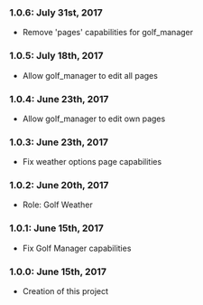 ### 1.0.6: July 31st, 2017
* Remove 'pages' capabilities for golf_manager

### 1.0.5: July 18th, 2017
* Allow golf_manager to edit all pages

### 1.0.4: June 23th, 2017
* Allow golf_manager to edit own pages

### 1.0.3: June 23th, 2017
* Fix weather options page capabilities

### 1.0.2: June 20th, 2017
* Role: Golf Weather

### 1.0.1: June 15th, 2017
* Fix Golf Manager capabilities

### 1.0.0: June 15th, 2017
* Creation of this project